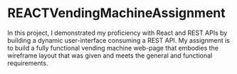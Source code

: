# REACTVendingMachineAssignment
In this project, I demonstrated my proficiency with React and REST APIs by building a dynamic user-interface consuming a REST API.  My assignment is to build a fully functional vending machine web-page that embodies the wireframe layout that was given and meets the general and functional requirements.
